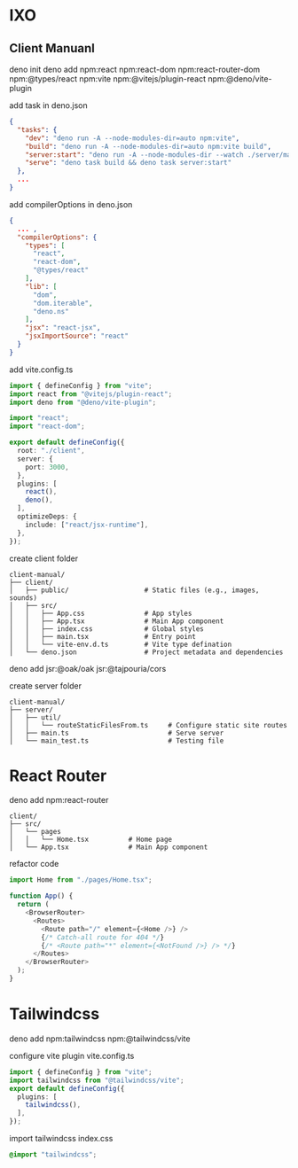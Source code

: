 # IXO

## Client Manuanl

deno init deno add npm:react npm:react-dom npm:react-router-dom npm:@types/react
npm:vite npm:@vitejs/plugin-react npm:@deno/vite-plugin

add task in deno.json

```JSON
{
  "tasks": {
    "dev": "deno run -A --node-modules-dir=auto npm:vite",
    "build": "deno run -A --node-modules-dir=auto npm:vite build",
    "server:start": "deno run -A --node-modules-dir --watch ./server/main.ts",
    "serve": "deno task build && deno task server:start"
  },
  ...
}
```

add compilerOptions in deno.json

```JSON
{
  ... ,
  "compilerOptions": {
    "types": [
      "react", 
      "react-dom", 
      "@types/react"
    ],
    "lib": [
      "dom",
      "dom.iterable",
      "deno.ns"
    ],
    "jsx": "react-jsx",
    "jsxImportSource": "react"
  }
}
```

add vite.config.ts

```TypeScript
import { defineConfig } from "vite";
import react from "@vitejs/plugin-react";
import deno from "@deno/vite-plugin";

import "react";
import "react-dom";

export default defineConfig({
  root: "./client",
  server: {
    port: 3000,
  },
  plugins: [
    react(),
    deno(),
  ],
  optimizeDeps: {
    include: ["react/jsx-runtime"],
  },
});
```

create client folder

```
client-manual/
├── client/                  
│   ├── public/                   # Static files (e.g., images, sounds)
│   ├── src/
│   │   ├── App.css               # App styles
│   │   ├── App.tsx               # Main App component
│   │   ├── index.css             # Global styles
│   │   ├── main.tsx              # Entry point
│   │   └── vite-env.d.ts         # Vite type defination
│   └── deno.json                 # Project metadata and dependencies
```

deno add jsr:@oak/oak jsr:@tajpouria/cors

create server folder

```
client-manual/
├── server/                  
│   ├── util/
│   │   └── routeStaticFilesFrom.ts     # Configure static site routes
│   ├── main.ts                         # Serve server
│   └── main_test.ts                    # Testing file
```

# React Router

deno add npm:react-router

```
client/                  
├── src/
│   └── pages
│   │   └── Home.tsx          # Home page
│   └── App.tsx               # Main App component
```

refactor code

```Typescript
import Home from "./pages/Home.tsx";

function App() {
  return (
    <BrowserRouter>
      <Routes>
        <Route path="/" element={<Home />} />
        {/* Catch-all route for 404 */}
        {/* <Route path="*" element={<NotFound />} /> */}
      </Routes>
    </BrowserRouter>
  );
}
```

# Tailwindcss

deno add npm:tailwindcss npm:@tailwindcss/vite

configure vite plugin vite.config.ts

```Typescript
import { defineConfig } from "vite";
import tailwindcss from "@tailwindcss/vite";
export default defineConfig({
  plugins: [
    tailwindcss(),
  ],
});
```

import tailwindcss index.css

```CSS
@import "tailwindcss";
```
